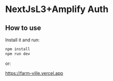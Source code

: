 # NextJsL3+Amplify Auth

## How to use

Install it and run:

```sh
npm install
npm run dev
```

or:

https://farm-ville.vercel.app
